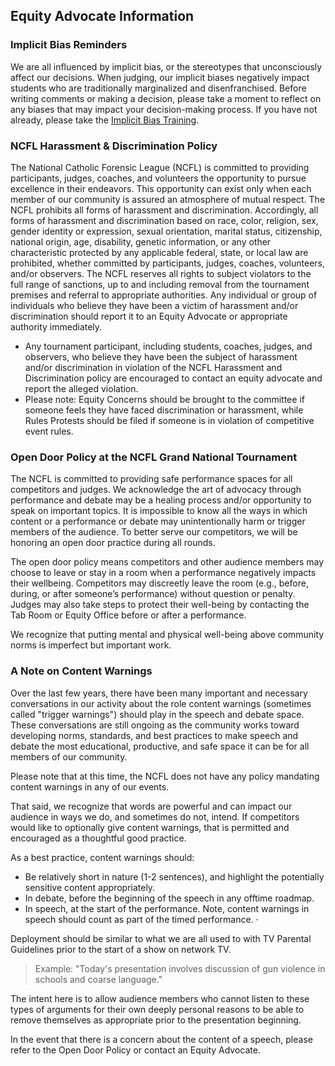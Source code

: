 ## Equity Advocate Information

### Implicit Bias Reminders

We are all influenced by implicit bias, or the stereotypes that unconsciously
affect our decisions. When judging, our implicit biases negatively impact
students who are traditionally marginalized and disenfranchised. Before writing
comments or making a decision, please take a moment to reflect on any biases
that may impact your decision-making process. If you have not already, please
take the [Implicit Bias Training](https://docs.google.com/forms/d/e/1FAIpQLSeOWgcJfxeOt_92jbEMf6NfkVSPcvU-DwT2Q3dsmhdb9ptB1g/viewform?usp=sf_link).

### NCFL Harassment & Discrimination Policy

The National Catholic Forensic League (NCFL) is committed to providing
participants, judges, coaches, and volunteers the opportunity to pursue
excellence in their endeavors. This opportunity can exist only when each member
of our community is assured an atmosphere of mutual respect. The NCFL prohibits
all forms of harassment and discrimination. Accordingly, all forms of
harassment and discrimination based on race, color, religion, sex, gender
identity or expression, sexual orientation, marital status, citizenship,
national origin, age, disability, genetic information, or any other
characteristic protected by any applicable federal, state, or local law are
prohibited, whether committed by participants, judges, coaches, volunteers,
and/or observers. The NCFL reserves all rights to subject violators to the full
range of sanctions, up to and including removal from the tournament premises
and referral to appropriate authorities. Any individual or group of individuals
who believe they have been a victim of harassment and/or discrimination should
report it to an Equity Advocate or appropriate authority immediately.

* Any tournament participant, including students, coaches, judges, and
observers, who believe they have been the subject of harassment and/or
discrimination in violation of the NCFL Harassment and Discrimination policy
are encouraged to contact an equity advocate and report the alleged violation.
* Please note: Equity Concerns should be brought to the committee if someone
feels they have faced discrimination or harassment, while Rules Protests should
be filed if someone is in violation of competitive event rules.

### Open Door Policy at the NCFL Grand National Tournament

The NCFL is committed to providing safe performance spaces for all competitors
and judges. We acknowledge the art of advocacy through performance and debate
may be a healing process and/or opportunity to speak on important topics. It is
impossible to know all the ways in which content or a performance or debate may
unintentionally harm or trigger members of the audience. To better serve our
competitors, we will be honoring an open door practice during all rounds.

The open door policy means competitors and other audience members may choose to
leave or stay in a room when a performance negatively impacts their wellbeing.
Competitors may discreetly leave the room (e.g., before, during, or after
someone’s performance) without question or penalty. Judges may also take steps
to protect their well-being by contacting the Tab Room or Equity Office before
or after a performance.

We recognize that putting mental and physical well-being above community norms
is imperfect but important work.

### A Note on Content Warnings

Over the last few years, there have been many important and necessary
conversations in our activity about the role content warnings (sometimes called
"trigger warnings") should play in the speech and debate space. These
conversations are still ongoing as the community works toward developing norms,
standards, and best practices to make speech and debate the most educational,
productive, and safe space it can be for all members of our community.

Please note that at this time, the NCFL does not have any policy mandating
content warnings in any of our events.

That said, we recognize that words are powerful and can impact our audience in
ways we do, and sometimes do not, intend. If competitors would like to
optionally give content warnings, that is permitted and encouraged as a
thoughtful good practice.

As a best practice, content warnings should:

* Be relatively short in nature (1-2 sentences), and highlight the
  potentially sensitive content appropriately. 
* In debate, before the beginning of the speech in any offtime roadmap. 
* In speech, at the start of the performance. Note, content warnings in
  speech should count as part of the timed performance. ·

Deployment should be similar to what we are all used to with TV Parental
Guidelines prior to the start of a show on network TV.

> Example: "Today's presentation involves discussion of gun violence in schools
> and coarse language." 

The intent here is to allow audience members who cannot listen to these types
of arguments for their own deeply personal reasons to be able to remove
themselves as appropriate prior to the presentation beginning.

In the event that there is a concern about the content of a speech, please
refer to the Open Door Policy or contact an Equity Advocate.